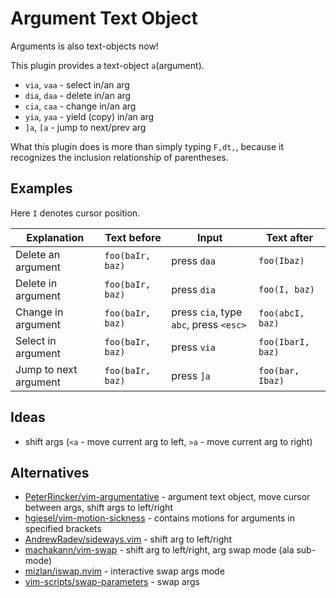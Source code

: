 # Argument Text Object
Arguments is also text-objects now!

This plugin provides a text-object `a`(argument).
- `via`, `vaa` - select in/an arg
- `dia`, `daa` - delete in/an arg
- `cia`, `caa` - change in/an arg
- `yia`, `yaa` - yield (copy) in/an arg
- `]a`, `[a` - jump to next/prev arg

What this plugin does is more than simply typing `F,dt,`,
because it recognizes the inclusion relationship of parentheses.


## Examples
Here `I` denotes cursor position.

| Explanation           | Text before      | Input                                  | Text after        |
|-----------------------|------------------|----------------------------------------|-------------------|
| Delete an argument    | `foo(baIr, baz)` | press `daa`                            | `foo(Ibaz)`       |
| Delete in argument    | `foo(baIr, baz)` | press `dia`                            | `foo(I, baz)`     |
| Change in argument    | `foo(baIr, baz)` | press `cia`, type `abc`, press `<esc>` | `foo(abcI, baz)`  |
| Select in argument    | `foo(baIr, baz)` | press `via`                            | `foo(IbarI, baz)` |
| Jump to next argument | `foo(baIr, baz)` | press `]a`                             | `foo(bar, Ibaz)`  |


## Ideas
- shift args (`<a` - move current arg to left, `>a` - move current arg to right)


## Alternatives
- [PeterRincker/vim-argumentative](https://github.com/PeterRincker/vim-argumentative) - argument text object, move cursor between args, shift args to left/right
- [hgiesel/vim-motion-sickness](https://github.com/hgiesel/vim-motion-sickness#field-text-objects) - contains motions for arguments in specified brackets
- [AndrewRadev/sideways.vim](https://github.com/AndrewRadev/sideways.vim) - shift arg to left/right
- [machakann/vim-swap](https://github.com/machakann/vim-swap) - shift arg to left/right, arg swap mode (ala sub-mode)
- [mizlan/iswap.nvim](https://github.com/mizlan/iswap.nvim) - interactive swap args mode
- [vim-scripts/swap-parameters](https://github.com/vim-scripts/swap-parameters) - swap args


